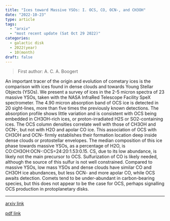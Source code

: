 ```yaml
---
title: "Ices toward Massive YSOs: I. OCS, CO, OCN-, and CH3OH"
date: "2022-10-23"
type: article
tags:
  - "arxiv"
  - "most recent update (Sat Oct 29 2022)"
categories:
  - galactic disk
  - 2022(year)
  - 10(month)
draft: false
---
```


> First author: A. C. A. Boogert

 An important tracer of the origin and evolution of cometary ices is the
comparison with ices found in dense clouds and towards Young Stellar Objects
(YSOs). We present a survey of ices in the 2-5 micron spectra of 23 massive
YSOs, taken with the NASA InfraRed Telescope Facility SpeX spectrometer. The
4.90 micron absorption band of OCS ice is detected in 20 sight-lines, more than
five times the previously known detections. The absorption profile shows little
variation and is consistent with OCS being embedded in CH3OH-rich ices, or
proton-irradiated H2S or SO2-containing ices. The OCS column densities
correlate well with those of CH3OH and OCN-, but not with H2O and apolar CO
ice. This association of OCS with CH3OH and OCN- firmly establishes their
formation location deep inside dense clouds or protostellar envelopes. The
median composition of this ice phase towards massive YSOs, as a percentage of
H2O, is CO:CH3OH:OCN-:OCS=24:20:1.53:0.15. CS, due to its low abundance, is
likely not the main precursor to OCS. Sulfurization of CO is likely needed,
although the source of this sulfur is not well constrained. Compared to massive
YSOs, low mass YSOs and dense clouds have similar CO and CH3OH ice abundances,
but less OCN- and more apolar CO, while OCS awaits detection. Comets tend to be
under-abundant in carbon-bearing species, but this does not appear to be the
case for OCS, perhaps signalling OCS production in protoplanetary disks.

---
[arxiv link](http://arxiv.org/abs/2210.12639v1)

[pdf link](http://arxiv.org/pdf/2210.12639v1)